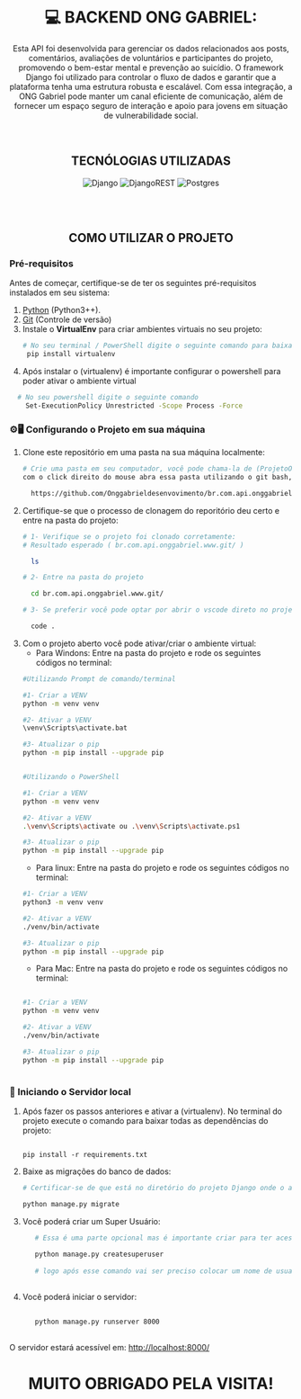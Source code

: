 <h1 align="center">💻 BACKEND ONG GABRIEL:</h1>
<p align="center">
  Esta API foi desenvolvida para gerenciar os dados relacionados aos posts, comentários, avaliações de voluntários e participantes do projeto, promovendo o bem-estar mental e prevenção ao suicídio. O framework Django foi utilizado para controlar o fluxo de dados e garantir que a plataforma tenha uma estrutura robusta e escalável. Com essa integração, a ONG Gabriel pode manter um canal eficiente de comunicação, além de fornecer um espaço seguro de interação e apoio para jovens em situação de vulnerabilidade social.
</p>
<br/>
<h2 align="center">TECNÓLOGIAS UTILIZADAS</h2>
<div align="center">

 ![Django](https://img.shields.io/badge/django-%23092E20.svg?style=for-the-badge&logo=django&logoColor=white) ![DjangoREST](https://img.shields.io/badge/DJANGO-REST-ff1709?style=for-the-badge&logo=django&logoColor=white&color=ff1709&labelColor=gray) 
  ![Postgres](https://img.shields.io/badge/postgres-%23316192.svg?style=for-the-badge&logo=postgresql&logoColor=white)
</div>
<br/>   
<br/>
<h2 align="center">COMO UTILIZAR O PROJETO</h2>

### Pré-requisitos

Antes de começar, certifique-se de ter os seguintes pré-requisitos instalados em seu sistema:

1. [Python](https://www.python.org/downloads/) (Python3++).
2. [Git](https://git-scm.com/downloads) (Controle de versão)
3. Instale o **VirtualEnv** para criar ambientes virtuais no seu projeto:
   ```bash
   # No seu terminal / PowerShell digite o seguinte comando para baixar o virtualenv:
    pip install virtualenv
   
  4. Após instalar o (virtualenv) é importante configurar o powershell para poder ativar o ambiente virtual
 ```bash
   # No seu powershell digite o seguinte comando
     Set-ExecutionPolicy Unrestricted -Scope Process -Force
   ```
### ⚙️🖥️ Configurando o Projeto em sua máquina

1. Clone este repositório em uma pasta na sua máquina localmente:
   ```bash
   # Crie uma pasta em seu computador, você pode chama-la de (ProjetoOngGabriel),
   com o click direito do mouse abra essa pasta utilizando o git bash, ao abrir o git bash cole este código!
   
     https://github.com/Onggabrieldesenvovimento/br.com.api.onggabriel.www.git
   
   ```
2. Certifique-se que o processo de clonagem do reporitório deu certo e entre na pasta do projeto:
    ```bash
    # 1- Verifique se o projeto foi clonado corretamente:
    # Resultado esperado ( br.com.api.onggabriel.www.git/ )
    
      ls

    # 2- Entre na pasta do projeto
    
      cd br.com.api.onggabriel.www.git/

    # 3- Se preferir você pode optar por abrir o vscode direto no projeto

      code .
    
   ```
3. Com o projeto aberto você pode ativar/criar o ambiente virtual:
   - Para Windons:
Entre na pasta do projeto e rode os seguintes códigos no terminal:
    ```bash
    #Utilizando Prompt de comando/terminal
    
    #1- Criar a VENV
    python -m venv venv
    
    #2- Ativar a VENV
    \venv\Scripts\activate.bat
    
    #3- Atualizar o pip
    python -m pip install --upgrade pip


    #Utilizando o PowerShell

    #1- Criar a VENV
    python -m venv venv

    #2- Ativar a VENV
    .\venv\Scripts\activate ou .\venv\Scripts\activate.ps1

    #3- Atualizar o pip
    python -m pip install --upgrade pip
    
   ```
   - Para linux:
Entre na pasta do projeto e rode os seguintes códigos no terminal:
    ```bash
    #1- Criar a VENV 
    python3 -m venv venv

    #2- Ativar a VENV
    ./venv/bin/activate

    #3- Atualizar o pip
    python -m pip install --upgrade pip
    
   ```
   - Para Mac:
Entre na pasta do projeto e rode os seguintes códigos no terminal:
    ```bash

    #1- Criar a VENV
    python -m venv venv

    #2- Ativar a VENV
    ./venv/bin/activate

    #3- Atualizar o pip
    python -m pip install --upgrade pip
        
   ```
    
### 🚩 Iniciando o Servidor local
1. Após fazer os passos anteriores e ativar a (virtualenv). No terminal do projeto execute o comando para baixar todas as dependências do projeto:
   ```text
   
   pip install -r requirements.txt
   
   ```
2. Baixe as migrações do banco de dados:
   ```bash
   # Certificar-se de que está no diretório do projeto Django onde o arquivo manage.py está localizado
   
   python manage.py migrate
   
   ```
3. Você poderá criar um Super Usuário:
   ```bash
      # Essa é uma parte opcional mas é importante criar para ter acesso a parte de admin do django
     
      python manage.py createsuperuser
  
      # logo após esse comando vai ser preciso colocar um nome de usuario, email, cpf e senha.
  
   ```
3. Você poderá iniciar o servidor:
   ```bash
     
      python manage.py runserver 8000
  
   ```
  O servidor estará acessível em: [http://localhost:8000/](http://localhost:8000/) 
  
  


<h1 align="center">MUITO OBRIGADO PELA VISITA!</h1>

